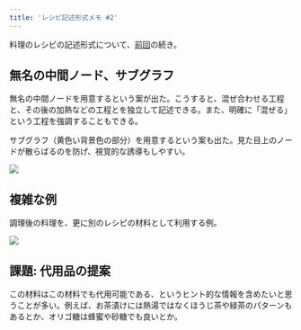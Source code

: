 ```yaml
---
title: 'レシピ記述形式メモ #2'
---
```

料理のレシピの記述形式について、[前回](https://r7kamura.com/articles/2022-05-13-mermaid-recipe-memo)の続き。

無名の中間ノード、サブグラフ
--------------

無名の中間ノードを用意するという案が出た。こうすると、混ぜ合わせる工程と、その後の加熱などの工程とを独立して記述できる。また、明確に「混ぜる」という工程を強調することもできる。

サブグラフ（黄色い背景色の部分）を用意するという案も出た。見た目上のノードが散らばるのを防げ、視覚的な誘導もしやすい。

![](https://lh3.googleusercontent.com/1Sdfj0ExLJRi6ilYxjYjn_lkbxk2EH1NN06UlmT5aQjEhjyDbuJcvFqYKFVyuJBn7nyLGIPqTDsFpDGwgjUfvosUTFtIjZqdFj3cgxz0aJMDenRxpMKfM8VHNWLWLKoGrFtFcqfw60wsVh0K54rJHw)

複雑な例
----

調理後の料理を、更に別のレシピの材料として利用する例。

![](https://lh5.googleusercontent.com/8ThVUqFsaqA_rf0P__cCzTFuQf5m7g2eoFAaiD9jDlres-j6nArJzM8CnkBimp-RQIh1-kNJHGAyLcsbnLK-F5z9TMoYpnQAWdz2WTNXHdrrDlDnadpbjgSChmDN4Fth4aUqKzMqlkMt6bFECe0S1g)

課題: 代用品の提案
----------

この材料はこの材料でも代用可能である、というヒント的な情報を含めたいと思うことが多い。例えば、お茶漬けには熱湯ではなくほうじ茶や緑茶のパターンもあるとか、オリゴ糖は蜂蜜や砂糖でも良いとか。
